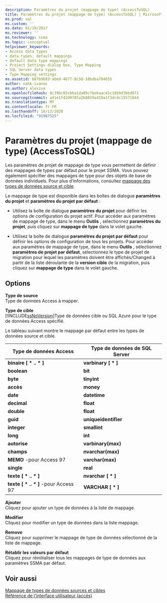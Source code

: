 ```yaml
---
description: Paramètres du projet (mappage de type) (AccessToSQL)
title: Paramètres du projet (mappage de type) (AccessToSQL) | Microsoft Docs
ms.prod: sql
ms.custom: ''
ms.date: 01/19/2017
ms.reviewer: ''
ms.technology: ssma
ms.topic: conceptual
helpviewer_keywords:
- Access data types
- data types, default mappings
- default data type mappings
- Project Settings dialog box, Type Mapping
- SQL Server data types
- Type Mapping settings
ms.assetid: b87b9683-abed-4677-8c50-18bdba704655
author: nahk-ivanov
ms.author: alexiva
ms.openlocfilehash: 8c39bc03cb6a1da09c7be6aac41c18b9d3bbd871
ms.sourcegitcommit: a41e1f4199785a2b8019a419a1f3dcdc15571044
ms.translationtype: MT
ms.contentlocale: fr-FR
ms.lasthandoff: 10/13/2020
ms.locfileid: "91987525"
---
```

# <a name="project-settings-type-mapping-accesstosql"></a>Paramètres du projet (mappage de type) (AccessToSQL)
Les paramètres de projet de mappage de type vous permettent de définir des mappages de types par défaut pour le projet SSMA. Vous pouvez également spécifier des mappages de type pour des objets de base de données individuels. Pour plus d’informations, consultez [mappage des types de données source et cible](mapping-source-and-target-data-types-accesstosql.md).  
  
Le mappage de type est disponible dans les boîtes de dialogue **paramètres du projet** et **paramètres du projet par défaut** :  
  
-   Utilisez la boîte de dialogue **paramètres du projet** pour définir les options de configuration du projet actif. Pour accéder aux paramètres de mappage de type, dans le menu **Outils** , sélectionnez **paramètres du projet**, puis cliquez sur **mappage de type** dans le volet gauche.  
  
-   Utilisez la boîte de dialogue **paramètres du projet par défaut** pour définir les options de configuration de tous les projets. Pour accéder aux paramètres de mappage de type, dans le menu **Outils** , sélectionnez **paramètres de projet par défaut**, sélectionnez le type de projet de migration pour lequel les paramètres doivent être affichés/Changed à partir de la liste déroulante de la **version cible** de la migration, puis cliquez sur **mappage de type** dans le volet gauche.  
  
## <a name="options"></a>Options  
**Type de source**  
Type de données Access à mapper.  
  
**Type de cible**  
[!INCLUDE[ssNoVersion](../../includes/ssnoversion-md.md)]Type de données cible ou SQL Azure pour le type de données Access spécifié.  
  
Le tableau suivant montre le mappage par défaut entre les types de données source et cible.  
  
|Type de données Access|Type de données de SQL Server|  
|--------------------|------------------------|  
|**binaire [ \* .. \* ]**|**varbinary [ \* ]**|  
|**boolean**|**bit**|  
|**byte**|**tinyint**|  
|**accès**|**money**|  
|**date**|**datetime**|  
|**decimal**|**float**|  
|**double**|**float**|  
|**guid**|**uniqueidentifier**|  
|**integer**|**smallint**|  
|**long**|**int**|  
|**autorise**|**varbinary(max)**|  
|**champs**|**nvarchar(max)**|  
|**MEMO** -pour Access 97|**varchar(max)**|  
|**single**|**real**|  
|**texte [ \* .. \* ]**|**nvarchar [ \* ]**|  
|**texte [ \* .. \* ]** -pour Access 97|**VARCHAR [ \* ]**|  
  
**Ajouter**  
Cliquez pour ajouter un type de données à la liste de mappage.  
  
**Modifier**  
Cliquez pour modifier un type de données dans la liste mappage.  
  
**Remove**  
Cliquez pour supprimer le mappage de type de données sélectionné de la liste de mappage.  
  
**Rétablir les valeurs par défaut**  
Cliquez pour réinitialiser tous les mappages de type de données aux paramètres SSMA par défaut.  
  
## <a name="see-also"></a>Voir aussi  
[Mappage de types de données sources et cibles](mapping-source-and-target-data-types-accesstosql.md)  
[Référence de l’interface utilisateur (accès)](./user-interface-reference-accesstosql.md)  

